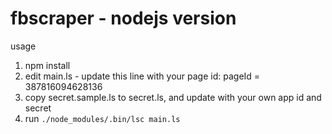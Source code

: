 fbscraper - nodejs version
==========

usage

1. npm install
3. edit main.ls - update this line with your page id:
   pageId = 387816094628136
4. copy secret.sample.ls to secret.ls, and update with your own app id and secret
5. run `./node_modules/.bin/lsc main.ls`

